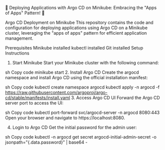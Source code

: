 🚀 Deploying Applications with Argo CD on Minikube: Embracing the "Apps of Apps" Pattern! 🚀

Argo CD Deployment on Minikube
This repository contains the code and configuration for deploying applications using Argo CD on a Minikube cluster, leveraging the "apps of apps" pattern for efficient application management.

Prerequisites
Minikube installed
kubectl installed
Git installed
Setup Instructions
1. Start Minikube
Start your Minikube cluster with the following command:

sh
Copy code
minikube start
2. Install Argo CD
Create the argocd namespace and install Argo CD using the official installation manifest:

sh
Copy code
kubectl create namespace argocd
kubectl apply -n argocd -f https://raw.githubusercontent.com/argoproj/argo-cd/stable/manifests/install.yaml
3. Access Argo CD UI
Forward the Argo CD server port to access the UI:

sh
Copy code
kubectl port-forward svc/argocd-server -n argocd 8080:443
Open your browser and navigate to https://localhost:8080.

4. Login to Argo CD
Get the initial password for the admin user:

sh
Copy code
kubectl -n argocd get secret argocd-initial-admin-secret -o jsonpath="{.data.password}" | base64 -
